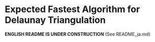 # Expected Fastest Algorithm for Delaunay Triangulation

**ENGLISH README IS UNDER CONSTRUCTION** (See README_ja.md)
